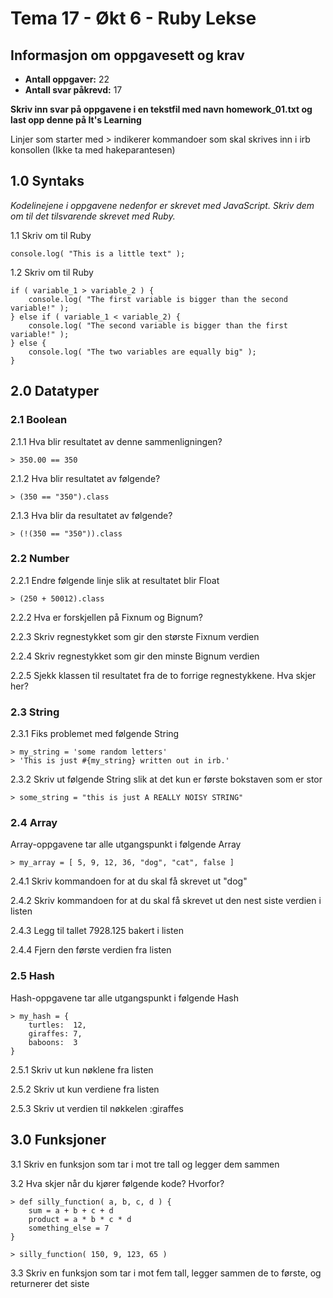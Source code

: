 Tema 17 - Økt 6 - Ruby Lekse
============================

## Informasjon om oppgavesett og krav

- **Antall oppgaver:** 22
- **Antall svar påkrevd:** 17

**Skriv inn svar på oppgavene i en tekstfil med navn homework_01.txt og last opp denne på It's Learning**

Linjer som starter med > indikerer kommandoer som skal skrives inn i irb konsollen
(Ikke ta med hakeparantesen)

## 1.0 Syntaks

*Kodelinejene i oppgavene nedenfor er skrevet med JavaScript. Skriv dem om til det tilsvarende skrevet med Ruby.*

1.1 Skriv om til Ruby

    console.log( "This is a little text" );

1.2 Skriv om til Ruby

    if ( variable_1 > variable_2 ) {
        console.log( "The first variable is bigger than the second variable!" );
    } else if ( variable_1 < variable_2) {
        console.log( "The second variable is bigger than the first variable!" );
    } else {
        console.log( "The two variables are equally big" );
    }

## 2.0 Datatyper

### 2.1 Boolean

2.1.1 Hva blir resultatet av denne sammenligningen?

    > 350.00 == 350

2.1.2 Hva blir resultatet av følgende?

    > (350 == "350").class

2.1.3 Hva blir da resultatet av følgende?

    > (!(350 == "350")).class

### 2.2 Number

2.2.1 Endre følgende linje slik at resultatet blir Float

    > (250 + 50012).class

2.2.2 Hva er forskjellen på Fixnum og Bignum?

2.2.3 Skriv regnestykket som gir den største Fixnum verdien

2.2.4 Skriv regnestykket som gir den minste Bignum verdien

2.2.5 Sjekk klassen til resultatet fra de to forrige regnestykkene. Hva skjer her?

### 2.3 String

2.3.1 Fiks problemet med følgende String

    > my_string = 'some random letters'
    > 'This is just #{my_string} written out in irb.'

2.3.2 Skriv ut følgende String slik at det kun er første bokstaven som er stor

    > some_string = "this is just A REALLY NOISY STRING"

### 2.4 Array

Array-oppgavene tar alle utgangspunkt i følgende Array

    > my_array = [ 5, 9, 12, 36, "dog", "cat", false ]

2.4.1 Skriv kommandoen for at du skal få skrevet ut "dog"

2.4.2 Skriv kommandoen for at du skal få skrevet ut den nest siste verdien i listen

2.4.3 Legg til tallet 7928.125 bakert i listen

2.4.4 Fjern den første verdien fra listen

### 2.5 Hash

Hash-oppgavene tar alle utgangspunkt i følgende Hash

    > my_hash = {
        turtles:  12,
        giraffes: 7,
        baboons:  3
    }

2.5.1 Skriv ut kun nøklene fra listen

2.5.2 Skriv ut kun verdiene fra listen

2.5.3 Skriv ut verdien til nøkkelen :giraffes

## 3.0 Funksjoner

3.1 Skriv en funksjon som tar i mot tre tall og legger dem sammen

3.2 Hva skjer når du kjører følgende kode? Hvorfor?

    > def silly_function( a, b, c, d ) {
        sum = a + b + c + d
        product = a * b * c * d
        something_else = 7
    }

    > silly_function( 150, 9, 123, 65 )

3.3 Skriv en funksjon som tar i mot fem tall, legger sammen de to første, og returnerer det siste